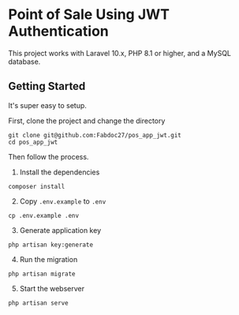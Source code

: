 # Point of Sale Using JWT Authentication

This project works with Laravel 10.x, PHP 8.1 or higher, and a MySQL database.

## Getting Started

It's super easy to setup.

First, clone the project and change the directory

```shell
git clone git@github.com:Fabdoc27/pos_app_jwt.git
cd pos_app_jwt
```

Then follow the process.

1. Install the dependencies

```shell
composer install
```

2. Copy `.env.example` to `.env`

```shell
cp .env.example .env
```

3. Generate application key

```shell
php artisan key:generate
```

4. Run the migration

```shell
php artisan migrate
```

5. Start the webserver

```shell
php artisan serve
```
